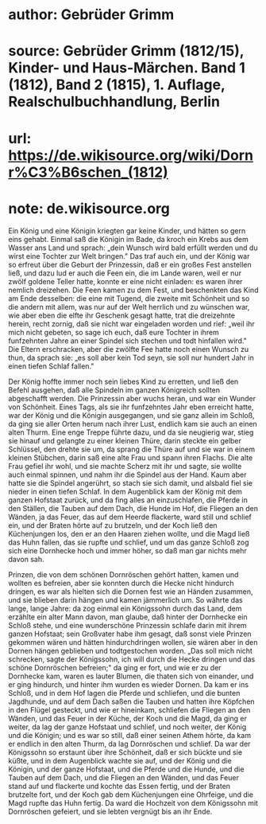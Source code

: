 # author: Gebrüder Grimm
# source: Gebrüder Grimm (1812/15), Kinder- und Haus-Märchen. Band 1 (1812), Band 2 (1815), 1. Auflage, Realschulbuchhandlung, Berlin
# url: https://de.wikisource.org/wiki/Dornr%C3%B6schen_(1812)
# note: de.wikisource.org

Ein König und eine Königin kriegten gar keine Kinder, und hätten so gern eins gehabt. Einmal saß die Königin im Bade, da kroch ein Krebs aus dem Wasser ans Land und sprach: „dein Wunsch wird bald erfüllt werden und du wirst eine Tochter zur Welt bringen." Das traf auch ein, und der König war so erfreut über die Geburt der Prinzessin, daß er ein großes Fest anstellen ließ, und dazu lud er auch die Feen ein, die im Lande waren, weil er nur zwölf goldene Teller hatte, konnte er eine nicht einladen: es waren ihrer nemlich dreizehen. Die Feen kamen zu dem Fest, und beschenkten das Kind am Ende desselben: die eine mit Tugend, die zweite mit Schönheit und so die andern mit allem, was nur auf der Welt herrlich und zu wünschen war, wie aber eben die elfte ihr Geschenk gesagt hatte, trat die dreizehnte herein, recht zornig, daß sie nicht war eingeladen worden und rief: „weil ihr mich nicht gebeten,  so sage ich euch, daß eure Tochter in ihrem funfzehnten Jahre an einer Spindel sich stechen und todt hinfallen wird." Die Eltern erschracken, aber die zwölfte Fee hatte noch einen Wunsch zu thun, da sprach sie: „es soll aber kein Tod seyn, sie soll nur hundert Jahr in einen tiefen Schlaf fallen." 

Der König hoffte immer noch sein liebes Kind zu erretten, und ließ den Befehl ausgehen, daß alle Spindeln im ganzen Königreich sollten abgeschafft werden. Die Prinzessin aber wuchs heran, und war ein Wunder von Schönheit. Eines Tags, als sie ihr funfzehntes Jahr eben erreicht hatte, war der König und die Königin ausgegangen, und sie ganz allein im Schloß, da ging sie aller Orten herum nach ihrer Lust, endlich kam sie auch an einen alten Thurm. Eine enge Treppe führte dazu, und da sie neugierig war, stieg sie hinauf und gelangte zu einer kleinen Thüre, darin steckte ein gelber Schlüssel, den drehte sie um, da sprang die Thüre auf und sie war in einem kleinen Stübchen, darin saß eine alte Frau und spann ihren Flachs. Die alte Frau gefiel ihr wohl, und sie machte Scherz mit ihr und sagte, sie wollte auch einmal spinnen, und nahm ihr die Spindel aus der Hand. Kaum aber hatte sie die Spindel angerührt, so stach sie sich damit, und alsbald fiel sie nieder in einen tiefen Schlaf.  In dem Augenblick kam der König mit dem ganzen Hofstaat zurück, und da fing alles an einzuschlafen, die Pferde in den Ställen, die Tauben auf dem Dach, die Hunde im Hof, die Fliegen an den Wänden, ja das Feuer, das auf dem Heerde flackerte, ward still und schlief ein, und der Braten hörte auf zu brutzeln, und der Koch ließ den Küchenjungen los, den er an den Haaren ziehen wollte, und die Magd ließ das Huhn fallen, das sie rupfte und schlief, und um das ganze Schloß zog sich eine Dornhecke hoch und immer höher, so daß man gar nichts mehr davon sah. 

Prinzen, die von dem schönen Dornröschen gehört hatten, kamen und wollten es befreien, aber sie konnten durch die Hecke nicht hindurch dringen, es war als hielten sich die Dornen fest wie an Händen zusammen, und sie blieben darin hängen und kamen jämmerlich um. So währte das lange, lange Jahre: da zog einmal ein Königssohn durch das Land, dem erzählte ein alter Mann davon, man glaube, daß hinter der Dornhecke ein Schloß stehe, und eine wunderschöne Prinzessin schlafe darin mit ihrem ganzen Hofstaat; sein Großvater habe ihm gesagt, daß sonst viele Prinzen gekommen wären und hätten hindurchdringen wollen, sie wären aber in den Dornen hängen geblieben und todtgestochen worden. „Das soll  mich nicht schrecken, sagte der Königssohn, ich will durch die Hecke dringen und das schöne Dornröschen befreien;" da ging er fort, und wie er zu der Dornhecke kam, waren es lauter Blumen, die thaten sich von einander, und er ging hindurch, und hinter ihm wurden es wieder Dornen. Da kam er ins Schloß, und in dem Hof lagen die Pferde und schliefen, und die bunten Jagdhunde, und auf dem Dach saßen die Tauben und hatten ihre Köpfchen in den Flügel gesteckt, und wie er hineinkam, schliefen die Fliegen an den Wänden, und das Feuer in der Küche, der Koch und die Magd, da ging er weiter, da lag der ganze Hofstaat und schlief, und noch weiter, der König und die Königin; und es war so still, daß einer seinen Athem hörte, da kam er endlich in den alten Thurm, da lag Dornröschen und schlief. Da war der Königssohn so erstaunt über ihre Schönheit, daß er sich bückte und sie küßte, und in dem Augenblick wachte sie auf, und der König und die Königin, und der ganze Hofstaat, und die Pferde und die Hunde, und die Tauben auf dem Dach, und die Fliegen an den Wänden, und das Feuer stand auf und flackerte und kochte das Essen fertig, und der Braten brutzelte fort, und der Koch gab dem Küchenjungen eine Ohrfeige, und die Magd rupfte das Huhn fertig. Da ward die Hochzeit von dem Königssohn  mit Dornröschen gefeiert, und sie lebten vergnügt bis an ihr Ende. 

